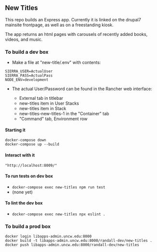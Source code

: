 ## New Titles

This repo builds an Express app.  Currently it is linked on the drupal7 mainsite frontpage, as well as on a freestanding kiosk.

The app returns an html pages with carousels of recently added books, videos, and music.


### To build a dev box

  - Make a file at "new-title/.env" with contents:

```
SIERRA_USER=ActualUser
SIERRA_PASS=ActualPass
NODE_ENV=development
```

  - The actual User/Password can be found in the Rancher web interface:

    - External tab in titlebar
    - new-titles item in User Stacks
    - new-titles item in Stack
    - new-titles-new-titles-1 in the "Container" tab
    - "Command" tab, Environment row

#### Starting it

```
docker-compose down
docker-compose up --build
```

#### Interact with it

```
"http://localhost:8009/"

```

#### To run tests on dev box

  - `docker-compose exec new-titles npm run test`
  - (none yet)

#### To lint the dev box

  - `docker-compose exec new-titles npx eslint .`


### To build a prod box

```
docker login libapps-admin.uncw.edu:8000
docker build -t libapps-admin.uncw.edu:8000/randall-dev/new-titles .
docker push libapps-admin.uncw.edu:8000/randall-dev/new-titles
```
